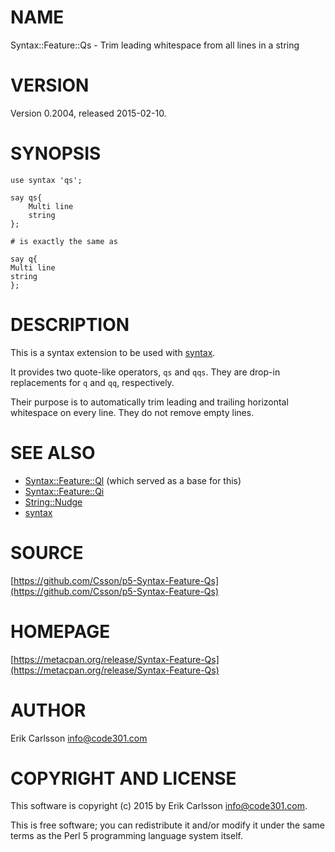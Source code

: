 # NAME

Syntax::Feature::Qs - Trim leading whitespace from all lines in a string

# VERSION

Version 0.2004, released 2015-02-10.

# SYNOPSIS

    use syntax 'qs';

    say qs{
        Multi line
        string
    };

    # is exactly the same as

    say q{
    Multi line
    string
    };

# DESCRIPTION

This is a syntax extension to be used with [syntax](https://metacpan.org/pod/syntax).

It provides two quote-like operators, `qs` and `qqs`. They are drop-in replacements for `q` and `qq`, respectively.

Their purpose is to automatically trim leading and trailing horizontal whitespace on every line. They do not remove empty lines.

# SEE ALSO

- [Syntax::Feature::Ql](https://metacpan.org/pod/Syntax::Feature::Ql) (which served as a base for this)
- [Syntax::Feature::Qi](https://metacpan.org/pod/Syntax::Feature::Qi)
- [String::Nudge](https://metacpan.org/pod/String::Nudge)
- [syntax](https://metacpan.org/pod/syntax)

# SOURCE

[https://github.com/Csson/p5-Syntax-Feature-Qs](https://github.com/Csson/p5-Syntax-Feature-Qs)

# HOMEPAGE

[https://metacpan.org/release/Syntax-Feature-Qs](https://metacpan.org/release/Syntax-Feature-Qs)

# AUTHOR

Erik Carlsson <info@code301.com>

# COPYRIGHT AND LICENSE

This software is copyright (c) 2015 by Erik Carlsson <info@code301.com>.

This is free software; you can redistribute it and/or modify it under
the same terms as the Perl 5 programming language system itself.
